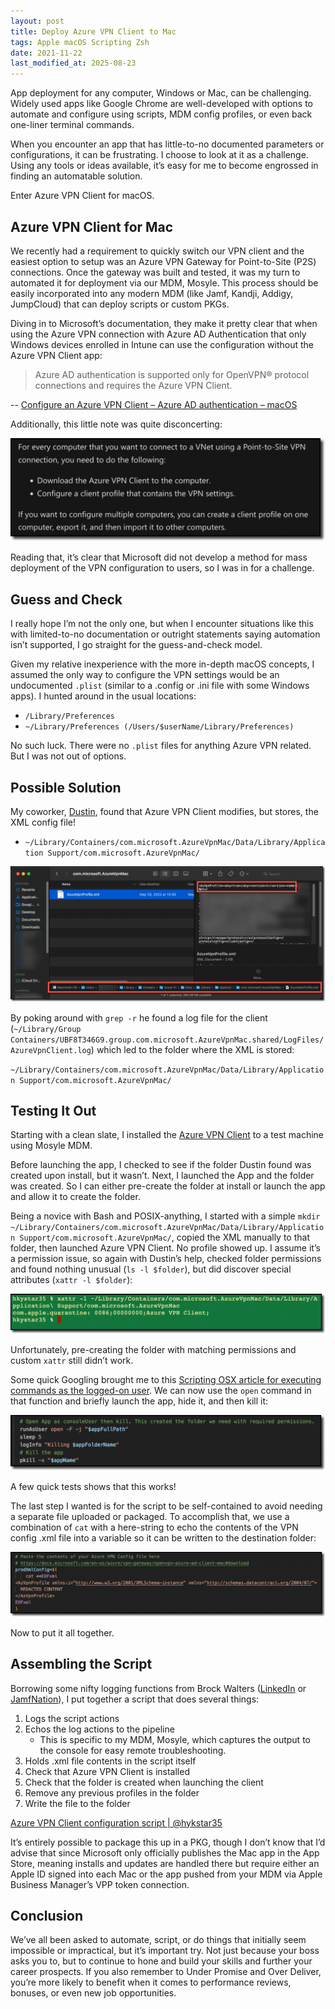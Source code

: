 ```yaml
---
layout: post
title: Deploy Azure VPN Client to Mac
tags: Apple macOS Scripting Zsh
date: 2021-11-22
last_modified_at: 2025-08-23
---
```


App deployment for any computer, Windows or Mac, can be challenging. Widely used apps like Google Chrome are well-developed with options to automate and configure using scripts, MDM config profiles, or even back one-liner terminal commands.

When you encounter an app that has little-to-no documented parameters or configurations, it can be frustrating. I choose to look at it as a challenge. Using any tools or ideas available, it’s easy for me to become engrossed in finding an automatable solution.

Enter Azure VPN Client for macOS.

## Azure VPN Client for Mac

We recently had a requirement to quickly switch our VPN client and the easiest option to setup was an Azure VPN Gateway for Point-to-Site (P2S) connections. Once the gateway was built and tested, it was my turn to automated it for deployment via our MDM, Mosyle. This process should be easily incorporated into any modern MDM (like Jamf, Kandji, Addigy, JumpCloud) that can deploy scripts or custom PKGs.

Diving in to Microsoft’s documentation, they make it pretty clear that when using the Azure VPN connection with Azure AD Authentication that only Windows devices enrolled in Intune can use the configuration without the Azure VPN Client app:

> Azure AD authentication is supported only for OpenVPN® protocol connections and requires the Azure VPN Client.

-- [Configure an Azure VPN Client – Azure AD authentication – macOS](https://docs.microsoft.com/en-us/azure/vpn-gateway/openvpn-azure-ad-client-mac)

Additionally, this little note was quite disconcerting:

![Screenshot](../assets/img/image-15-1024x336.png)

Reading that, it’s clear that Microsoft did not develop a method for mass deployment of the VPN configuration to users, so I was in for a challenge.

## Guess and Check

I really hope I’m not the only one, but when I encounter situations like this with limited-to-no documentation or outright statements saying automation isn’t supported, I go straight for the guess-and-check model.

Given my relative inexperience with the more in-depth macOS concepts, I assumed the only way to configure the VPN settings would be an undocumented `.plist` (similar to a .config or .ini file with some Windows apps). I hunted around in the usual locations:

* `/Library/Preferences`
* `~/Library/Preferences (/Users/$userName/Library/Preferences)`

No such luck. There were no `.plist` files for anything Azure VPN related. But I was not out of options.

## Possible Solution

My coworker, [Dustin](https://twitter.com/dustinmcn), found that Azure VPN Client modifies, but stores, the XML config file!

* `~/Library/Containers/com.microsoft.AzureVpnMac/Data/Library/Application Support/com.microsoft.AzureVpnMac/`

![Screenshot](../assets/img/image-16-1024x440.png)

By poking around with `grep -r` he found a log file for the client (`~/Library/Group Containers/UBF8T346G9.group.com.microsoft.AzureVpnMac.shared/LogFiles/AzureVpnClient.log`) which led to the folder where the XML is stored:

`~/Library/Containers/com.microsoft.AzureVpnMac/Data/Library/Application Support/com.microsoft.AzureVpnMac/`

## Testing It Out

Starting with a clean slate, I installed the [Azure VPN Client](https://apps.apple.com/us/app/azure-vpn-client/id1553936137?mt=12) to a test machine using Mosyle MDM.

Before launching the app, I checked to see if the folder Dustin found was created upon install, but it wasn’t. Next, I launched the App and the folder was created. So I can either pre-create the folder at install or launch the app and allow it to create the folder.

Being a novice with Bash and POSIX-anything, I started with a simple `mkdir ~/Library/Containers/com.microsoft.AzureVpnMac/Data/Library/Application Support/com.microsoft.AzureVpnMac/`, copied the XML manually to that folder, then launched Azure VPN Client. No profile showed up. I assume it’s a permission issue, so again with Dustin’s help, checked folder permissions and found nothing unusual (`ls -l $folder`), but did discover special attributes (`xattr -l $folder`):

![Screenshot](../assets/img/image-17-1024x130.png)

Unfortunately, pre-creating the folder with matching permissions and custom `xattr` still didn’t work.

Some quick Googling brought me to this [Scripting OSX article for executing commands as the logged-on user](https://scriptingosx.com/2020/08/running-a-command-as-another-user/). We can now use the `open` command in that function and briefly launch the app, hide it, and then kill it:

![Screenshot](../assets/img/image-18-1024x180.png)

A few quick tests shows that this works!

The last step I wanted is for the script to be self-contained to avoid needing a separate file uploaded or packaged. To accomplish that, we use a combination of `cat` with a here-string to echo the contents of the VPN config .xml file into a variable so it can be written to the destination folder:

![Screenshot](../assets/img/image-19-1024x211.png)

Now to put it all together.

## Assembling the Script

Borrowing some nifty logging functions from Brock Walters ([LinkedIn](https://www.linkedin.com/in/brock-walters-247a2990) or [JamfNation](https://community.jamf.com/t5/user/viewprofilepage/user-id/46638)), I put together a script that does several things:

1. Logs the script actions
2. Echos the log actions to the pipeline
   * This is specific to my MDM, Mosyle, which captures the output to the console for easy remote troubleshooting.
3. Holds .xml file contents in the script itself
4. Check that Azure VPN Client is installed
5. Check that the folder is created when launching the client
6. Remove any previous profiles in the folder
7. Write the file to the folder

[Azure VPN Client configuration script | @hykstar35](https://github.com/hkystar35/MDM/blob/main/Apple/Scripts/Set-AzVpnConfig.sh)

It’s entirely possible to package this up in a PKG, though I don’t know that I’d advise that since Microsoft only officially publishes the Mac app in the App Store, meaning installs and updates are handled there but require either an Apple ID signed into each Mac or the app pushed from your MDM via Apple Business Manager’s VPP token connection.

## Conclusion

We’ve all been asked to automate, script, or do things that initially seem impossible or impractical, but it’s important try. Not just because your boss asks you to, but to continue to hone and build your skills and further your career prospects. If you also remember to Under Promise and Over Deliver, you’re more likely to benefit when it comes to performance reviews, bonuses, or even new job opportunities.
